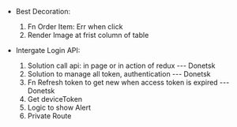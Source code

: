 - Best Decoration:

  1. Fn Order Item: Err when click
  2. Render Image at frist column of table

- Intergate Login API:
  1. Solution call api: in page or in action of redux --- Donetsk
  2. Solution to manage all token, authentication --- Donetsk
  3. Fn Refresh token to get new when access token is expired --- Donetsk
  4. Get deviceToken
  5. Logic to show Alert
  6. Private Route
